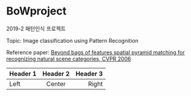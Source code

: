 # BoWproject
2019-2 패턴인식 프로젝트

Topic: Image classification using Pattern Recognition

Reference paper: 
[Beyond bags of features spatial pyramid matching for recognizing natural scene categories, CVPR 2006](https://inc.ucsd.edu/~marni/Igert/Lazebnik_06.pdf)

| Header 1 | Header 2 | Header 3 |
|:-------- | :--------: | --------: |
| Left | Center | Right |
